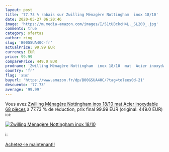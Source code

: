 ```yaml
---
layout: post
title: '77.73 % rabais sur Zwilling Ménagère Nottingham  inox 18/10'
date: 2020-05-27 06:20:46
image: 'https://m.media-amazon.com/images/I/51tUBckcH4L._SL200_.jpg'
comments: true
category: ofertas
author: ring
slug: 'B00GSUA40C-fr'
actualPrice: 99.99 EUR
currency: EUR
price: 99.99
comparePrice: 449.0 EUR
prodname: 'Zwilling Ménagère Nottingham  inox 18/10  mat  Acier inoxydable  68 pièces'
country: 'fr'
flag: '🇫🇷'
buyurl: 'https://www.amazon.fr/dp/B00GSUA40C/?tag=tolees0d-21'
descuento: '77.73'
average: '99.99'
---
```


Vous avez [Zwilling Ménagère Nottingham  inox 18/10  mat  Acier inoxydable  68 pièces](https://www.amazon.fr/dp/B00GSUA40C/?tag=tolees0d-21)  à  77.73 % de réduction, prix final  99.99 EUR (original: 449.0 EUR) ici:

[![Zwilling Ménagère Nottingham  inox 18/10](https://m.media-amazon.com/images/I/51tUBckcH4L._SL200_.jpg)](https://www.amazon.fr/dp/B00GSUA40C/?tag=tolees0d-21)

ℹ️:


[Achetez-le maintenant!!](https://www.amazon.fr/dp/B00GSUA40C/?tag=tolees0d-21)
